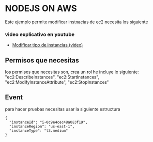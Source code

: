 # NODEJS ON AWS
Este ejemplo permite modificar instnacias de ec2 necesita los siguiente 

### video explicativo en youtube
- [Modificar tipo de instancias (video)](https://youtu.be/BGIvZpsFTw4)


## Permisos que necesitas
los permisos que necesitas son, crea un rol he incluye lo siguiente:
"ec2:DescribeInstances",
"ec2:StartInstances",
"ec2:ModifyInstanceAttribute",
"ec2:StopInstances"


## Event
para hacer pruebas necesitas usar la siguiente estructura
```
{
  "instanceId": "i-0c9e4cec48a083f19",
  "instanceRegion": "us-east-1",
  "instanceType": "t3.medium"
}   
```


